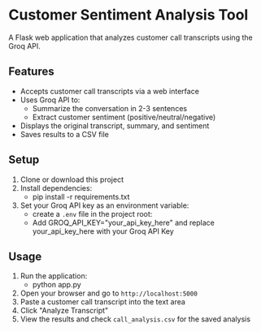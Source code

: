# Customer Sentiment Analysis Tool
A Flask web application that analyzes customer call transcripts using the Groq API.

## Features
- Accepts customer call transcripts via a web interface
- Uses Groq API to:
  - Summarize the conversation in 2-3 sentences
  - Extract customer sentiment (positive/neutral/negative)
- Displays the original transcript, summary, and sentiment
- Saves results to a CSV file

## Setup
1. Clone or download this project
2. Install dependencies:
   - pip install -r requirements.txt
3. Set your Groq API key as an environment variable:
   - create a `.env` file in the project root:
   - Add GROQ_API_KEY="your_api_key_here" and replace your_api_key_here with your Groq API Key

## Usage
1. Run the application:
   - python app.py
2. Open your browser and go to `http://localhost:5000`
3. Paste a customer call transcript into the text area
4. Click "Analyze Transcript"
5. View the results and check `call_analysis.csv` for the saved analysis
